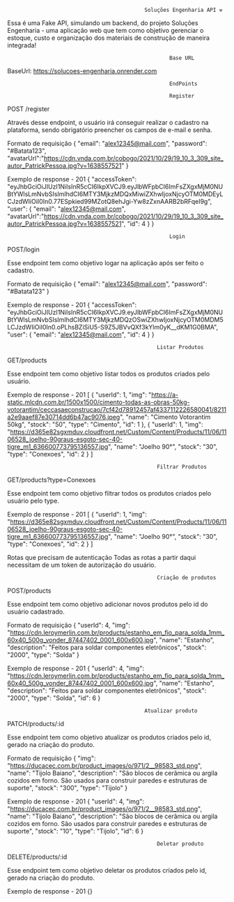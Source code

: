                                                 Soluções Engenharia API ⚒️

Essa é uma Fake API, simulando um backend, do projeto Soluções Engenharia - uma aplicação web que tem como objetivo gerenciar o estoque, custo e organização dos materiais de construção de maneira integrada!

                                                        Base URL

BaseUrl: https://solucoes-engenharia.onrender.com

                                                        EndPoints

                                                        Register

POST /register

Através desse endpoint, o usuário irá conseguir realizar o cadastro na plataforma, sendo obrigatório preencher os campos de e-mail e senha.

Formato de requisição
{
"email": "alex12345@mail.com",
"password": "#Batata123", 
"avatarUrl":"https://cdn.vnda.com.br/cobogo/2021/10/29/19_10_3_309_site_autor_PatrickPessoa.jpg?v=1638557521"
}

Exemplo de response - 201
{
"accessToken": "eyJhbGciOiJIUzI1NiIsInR5cCI6IkpXVCJ9.eyJlbWFpbCI6ImFsZXgxMjM0NUBtYWlsLmNvbSIsImlhdCI6MTY3MjkzMDQxMiwiZXhwIjoxNjcyOTM0MDEyLCJzdWIiOiI0In0.77ESpkied99MZotQ8ehJgi-Yw8zZxnAARB2bRFqeI9g",
"user": {
"email": "alex12345@mail.com",
"avatarUrl":"https://cdn.vnda.com.br/cobogo/2021/10/29/19_10_3_309_site_autor_PatrickPessoa.jpg?v=1638557521",
"id": 4 } }

                                                        Login

POST/login

Esse endpoint tem como objetivo logar na aplicação após ser feito o cadastro.

Formato de requisição
{
"email": "alex12345@mail.com",
"password": "#Batata123"
}

Exemplo de response - 201
{
"accessToken": "eyJhbGciOiJIUzI1NiIsInR5cCI6IkpXVCJ9.eyJlbWFpbCI6ImFsZXgxMjM0NUBtYWlsLmNvbSIsImlhdCI6MTY3MjkzMDQzOSwiZXhwIjoxNjcyOTM0MDM5LCJzdWIiOiI0In0.oPLhsBZiSiU5-S9Z5JBVvQXf3kYlm0yK\_\_dKM1G0BMA",
"user": {
"email": "alex12345@mail.com",
"id": 4
}
}

                                                    Listar Produtos

GET/products

Esse endpoint tem como objetivo listar todos os produtos criados pelo usuário.

Exemplo de response - 201
[
{
"userId": 1,
"img": "https://a-static.mlcdn.com.br/1500x1500/cimento-todas-as-obras-50kg-votorantim/ceccasaeconstrucao/7cf42d78912457af4337112226580041/8211a2e9aaef87e30714dd6b47ac9076.jpeg",
"name": "Cimento Votorantim 50kg",
"stock": "50",
"type": "Cimento",
"id": 1
},
{
"userId": 1,
"img": "https://d365e82sgxmduv.cloudfront.net/Custom/Content/Products/11/06/1106528_joelho-90graus-esgoto-sec-40-tigre_m1_636600773795136557.jpg",
"name": "Joelho 90°",
"stock": "30",
"type": "Conexoes",
"id": 2
}
]

                                                    Filtrar Produtos

GET/products?type=Conexoes

Esse endpoint tem como objetivo filtrar todos os produtos criados pelo usuário pelo type.

Exemplo de response - 201
[
{
"userId": 1,
"img": "https://d365e82sgxmduv.cloudfront.net/Custom/Content/Products/11/06/1106528_joelho-90graus-esgoto-sec-40-tigre_m1_636600773795136557.jpg",
"name": "Joelho 90°",
"stock": "30",
"type": "Conexoes",
"id": 2
}
]

Rotas que precisam de autenticação
Todas as rotas a partir daqui necessitam de um token de autorização do usuário.

                                                    Criação de produtos

POST/products

Esse endpoint tem como objetivo adicionar novos produtos pelo id do usuário cadastrado.

Formato de requisição
{
"userId": 4,
"img": "https://cdn.leroymerlin.com.br/products/estanho_em_fio_para_solda_1mm_60x40_500g_vonder_87447402_0001_600x600.jpg",
"name": "Estanho",
"description": "Feitos para soldar componentes eletrônicos",
"stock": "2000",
"type": "Solda"
}

Exemplo de response - 201
{
"userId": 4,
"img": "https://cdn.leroymerlin.com.br/products/estanho_em_fio_para_solda_1mm_60x40_500g_vonder_87447402_0001_600x600.jpg",
"name": "Estanho",
"description": "Feitos para soldar componentes eletrônicos",
"stock": "2000",
"type": "Solda",
"id": 6
}

                                                Atualizar produto

PATCH/products/:id

Esse endpoint tem como objetivo atualizar os produtos criados pelo id, gerado na criação do produto.

Formato de requisição
{
"img": "https://ducacec.com.br/product_images/o/971/2__98583_std.png",
"name": "Tijolo Baiano",
"description": "São blocos de cerâmica ou argila cozidos em forno. São usados para construir paredes e estruturas de suporte",
"stock": "300",
"type": "Tijolo"
}

Exemplo de response - 201
{
"userId": 4,
"img": "https://ducacec.com.br/product_images/o/971/2__98583_std.png",
"name": "Tijolo Baiano",
"description": "São blocos de cerâmica ou argila cozidos em forno. São usados para construir paredes e estruturas de suporte",
"stock": "10",
"type": "Tijolo",
"id": 6
}

                                                    Deletar produto

DELETE/products/:id

Esse endpoint tem como objetivo deletar os produtos criados pelo id, gerado na criação do produto.

Exemplo de response - 201
{}
